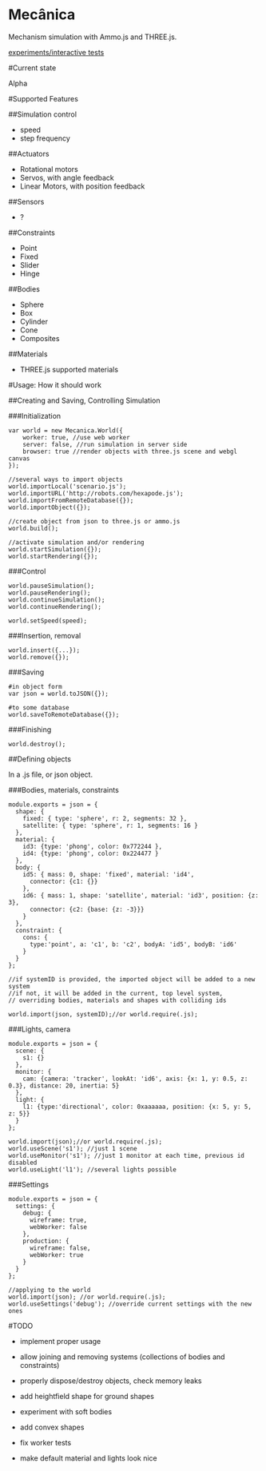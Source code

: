 Mecânica
========

Mechanism simulation with Ammo.js and THREE.js.

[experiments/interactive tests](https://nrox.github.io/mecanica/)

#Current state

Alpha

#Supported Features

##Simulation control

* speed
* step frequency

##Actuators

* Rotational motors
* Servos, with angle feedback
* Linear Motors, with position feedback

##Sensors

* ?

##Constraints

* Point
* Fixed
* Slider
* Hinge

##Bodies

* Sphere
* Box
* Cylinder
* Cone
* Composites

##Materials

* THREE.js supported materials


#Usage: How it should work

##Creating and Saving, Controlling Simulation

###Initialization

    var world = new Mecanica.World({
        worker: true, //use web worker
        server: false, //run simulation in server side
        browser: true //render objects with three.js scene and webgl canvas
    });

    //several ways to import objects
    world.importLocal('scenario.js');
    world.importURL('http://robots.com/hexapode.js');
    world.importFromRemoteDatabase({});
    world.importObject({});

    //create object from json to three.js or ammo.js
    world.build();

    //activate simulation and/or rendering
    world.startSimulation({});
    world.startRendering({});

###Control

    world.pauseSimulation();
    world.pauseRendering();
    world.continueSimulation();
    world.continueRendering();

    world.setSpeed(speed);

###Insertion, removal

    world.insert({...});
    world.remove({});

###Saving

    #in object form
    var json = world.toJSON({});

    #to some database
    world.saveToRemoteDatabase({});

###Finishing

    world.destroy();

##Defining objects

In a .js file, or json object.

###Bodies, materials, constraints

    module.exports = json = {
      shape: {
        fixed: { type: 'sphere', r: 2, segments: 32 },
        satellite: { type: 'sphere', r: 1, segments: 16 }
      },
      material: {
        id3: {type: 'phong', color: 0x772244 },
        id4: {type: 'phong', color: 0x224477 }
      },
      body: {
        id5: { mass: 0, shape: 'fixed', material: 'id4',
          connector: {c1: {}}
        },
        id6: { mass: 1, shape: 'satellite', material: 'id3', position: {z: 3},
          connector: {c2: {base: {z: -3}}}
        }
      },
      constraint: {
        cons: {
          type:'point', a: 'c1', b: 'c2', bodyA: 'id5', bodyB: 'id6'
        }
      }
    };

    //if systemID is provided, the imported object will be added to a new system
    //if not, it will be added in the current, top level system,
    // overriding bodies, materials and shapes with colliding ids

    world.import(json, systemID);//or world.require(.js);

###Lights, camera

    module.exports = json = {
      scene: {
        s1: {}
      },
      monitor: {
        cam: {camera: 'tracker', lookAt: 'id6', axis: {x: 1, y: 0.5, z: 0.3}, distance: 20, inertia: 5}
      },
      light: {
        l1: {type:'directional', color: 0xaaaaaa, position: {x: 5, y: 5, z: 5}}
      }
    };

    world.import(json);//or world.require(.js);
    world.useScene('s1'); //just 1 scene
    world.useMonitor('s1'); //just 1 monitor at each time, previous id disabled
    world.useLight('l1'); //several lights possible

###Settings

    module.exports = json = {
      settings: {
        debug: {
          wireframe: true,
          webWorker: false
        },
        production: {
          wireframe: false,
          webWorker: true
        }
      }
    };

    //applying to the world
    world.import(json); //or world.require(.js);
    world.useSettings('debug'); //override current settings with the new ones


#TODO

* implement proper usage

* allow joining and removing systems (collections of bodies and constraints)

* properly dispose/destroy objects, check memory leaks

* add heightfield shape for ground shapes

* experiment with soft bodies

* add convex shapes

* fix worker tests

* make default material and lights look nice
